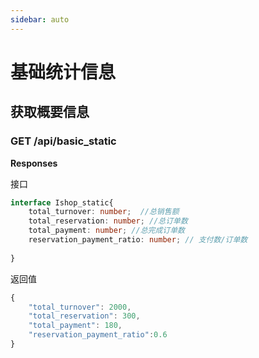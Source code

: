 ```yaml
---
sidebar: auto
---
```


# 基础统计信息

## 获取概要信息

### GET /api/basic_static

**Responses**

接口

```typescript
interface Ishop_static{
    total_turnover: number;  //总销售额
    total_reservation: number; //总订单数
    total_payment: number; //总完成订单数
    reservation_payment_ratio: number; // 支付数/订单数
    
}
```

返回值

```typescript
{
    "total_turnover": 2000,
    "total_reservation": 300,
    "total_payment": 180,
    "reservation_payment_ratio":0.6
}
```



